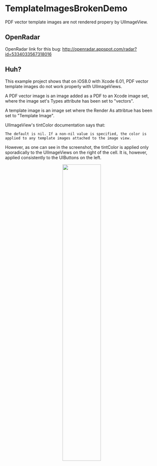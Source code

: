 # TemplateImagesBrokenDemo

PDF vector template images are not rendered propery by UIImageView.

## OpenRadar

OpenRadar link for this bug: http://openradar.appspot.com/radar?id=5334033567318016

## Huh?

This example project shows that on iOS8.0 with Xcode 6.01, PDF vector
template images do not work properly with UIImageViews.

A PDF vector image is an image added as a PDF to an Xcode image set,
where the image set's Types attribute has been set to "vectors".

A template image is an image set where the Render As attribtue has
been set to "Template Image".

UIImageView's tintColor documentation says that:

```The default is nil. If a non-nil value is specified, the color is applied to any template images attached to the image view.```

However, as one can see in the screenshot, the tintColor is applied
only sporadically to the UIImageViews on the right of the cell. It is,
however, applied consistently to the UIButtons on the left.

<div style="text-align: center">
<img width="50%" src="./screenshot.png"></img>
</div>

